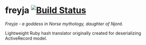 # freyja [![Build Status](https://travis-ci.org/spiridonov/freyja.png?branch=master)](https://travis-ci.org/spiridonov/freyja)

_Freyja - a goddess in Norse mythology, daughter of Njord._

Lightweight Ruby hash translator originally created for deserializing ActiveRecord model.